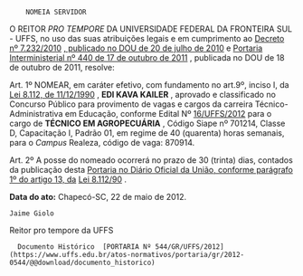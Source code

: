         NOMEIA SERVIDOR  

O REITOR  *PRO TEMPORE*  DA UNIVERSIDADE FEDERAL DA FRONTEIRA SUL - UFFS, no uso das suas atribuições legais e em cumprimento ao  [Decreto nº 7.232/2010](http://www.planalto.gov.br/ccivil_03/_Ato2007-2010/2010/Decreto/D7232.htm) [, publicado no DOU de 20 de julho de 2010](http://www.planalto.gov.br/ccivil_03/_Ato2007-2010/2010/Decreto/D7232.htm) e  [Portaria Interministerial nº 440 de 17 de outubro de 2011](https://conlegis.planejamento.gov.br/conlegis/Downloads/file?PORTARIA%20INTERMINISTERIAL%20440%20-%202011.pdf) , publicada no DOU de 18 de outubro de 2011, resolve:

 Art. 1º NOMEAR, em caráter efetivo, com fundamento no art.9º, inciso I, da  [Lei 8.112, de 11/12/1990](http://www.planalto.gov.br/ccivil_03/leis/L8112cons.htm) ,  **EDI KAVA KAILER**  , aprovado e classificado no Concurso Público para provimento de vagas e cargos da carreira Técnico-Administrativa em Educação, conforme Edital Nº  [16/UFFS/2012](https://www.uffs.edu.br/atos-normativos/edital/gr/2012-0016) para o cargo de  **TÉCNICO EM AGROPECUÁRIA**  , Código Siape nº 701214, Classe D, Capacitação I, Padrão 01, em regime de 40 (quarenta) horas semanais, para o  *Campus*  Realeza, código de vaga: 870914.

 Art. 2º A posse do nomeado ocorrerá no prazo de 30 (trinta) dias, contados da publicação desta  [Portaria no Diário Oficial da União, conforme parágrafo 1º do artigo 13, da](https://www.google.com.br/search?q=Portaria+no+Di%C3%A1rio+Oficial+da+Uni%C3%A3o,+conforme+par%C3%A1grafo+1%C2%BA+do+artigo+13,+da+)  [Lei 8.112/90](http://www.planalto.gov.br/ccivil_03/leis/L8112cons.htm) .

   **Data do ato:** Chapecó-SC, 22 de maio de 2012.   
 

    Jaime Giolo    
 Reitor pro tempore da UFFS 

      Documento Histórico  [PORTARIA Nº 544/GR/UFFS/2012](https://www.uffs.edu.br/atos-normativos/portaria/gr/2012-0544/@@download/documento_historico)     
      